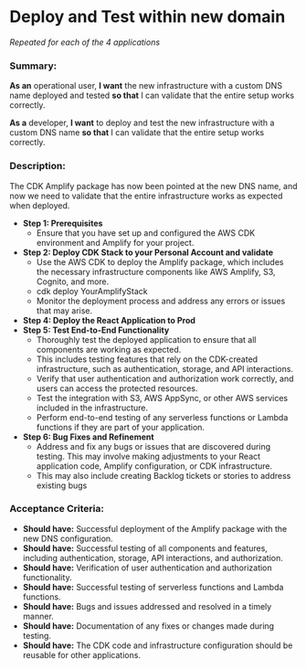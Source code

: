 
# Deploy and Test within new domain
*Repeated for each of the 4 applications*


### **Summary:**

**As an** operational user, **I want** the new infrastructure with a custom DNS name deployed and tested **so that** I can validate that the entire setup works correctly.

**As a** developer, **I want** to deploy and test the new infrastructure with a custom DNS name **so that** I can validate that the entire setup works correctly.

### **Description:**

The CDK Amplify package has now been pointed at the new DNS name, and now we need to validate that the entire infrastructure works as expected when deployed.

* **Step 1: Prerequisites**
    * Ensure that you have set up and configured the AWS CDK environment and Amplify for your project.
* **Step 2: Deploy CDK Stack to your Personal Account and validate**
    * Use the AWS CDK to deploy the Amplify package, which includes the necessary infrastructure components like AWS Amplify,  S3,  Cognito, and more.
    * cdk deploy YourAmplifyStack
    * Monitor the deployment process and address any errors or issues that may arise.
* **Step 4: Deploy the React Application to Prod**
* **Step 5: Test End-to-End Functionality**
    * Thoroughly test the deployed application to ensure that all components are working as expected.
    * This includes testing features that rely on the CDK-created infrastructure, such as authentication, storage, and API interactions.
    * Verify that user authentication and authorization work correctly, and users can access the protected resources.
    * Test the integration with  S3, AWS AppSync, or other AWS services included in the infrastructure.
    * Perform end-to-end testing of any serverless functions or Lambda functions if they are part of your application.
* **Step 6: Bug Fixes and Refinement**
    * Address and fix any bugs or issues that are discovered during testing. This may involve making adjustments to your React application code, Amplify configuration, or CDK infrastructure.
    * This may also include creating Backlog tickets or stories to address existing bugs

### **Acceptance Criteria:**

* **Should have:** Successful deployment of the Amplify package with the new DNS configuration.
* **Should have:** Successful testing of all components and features, including authentication, storage, API interactions, and authorization.
* **Should have:** Verification of user authentication and authorization functionality.
* **Should have:** Successful testing of serverless functions and Lambda functions.
* **Should have:** Bugs and issues addressed and resolved in a timely manner.
* **Should have:** Documentation of any fixes or changes made during testing.
* **Should have:** The CDK code and infrastructure configuration should be reusable for other applications.
